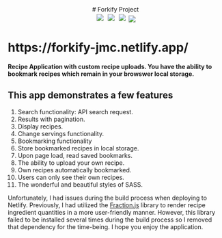 
<div align="center" dir="auto">
  # Forkify Project
  <br>
<img src="https://img.shields.io/badge/JavaScript-F7DF1E?style=for-the-badge&logo=javascript&logoColor=black" style="padding: 3px"/> <img src="https://img.shields.io/badge/HTML-239120?style=for-the-badge&logo=html5&logoColor=white" style="padding: 3px"/> <img src="https://img.shields.io/badge/CSS3-1572B6?style=for-the-badge&logo=css3&logoColor=white" style="padding: 3px"/>  <img src="https://img.shields.io/badge/Visual%20Studio%20Code-0078d7.svg?style=for-the-badge&logo=visual-studio-code&logoColor=white"/>
  </br>
</div>

<h1> https://forkify-jmc.netlify.app/ </h1>

<strong>Recipe Application with custom recipe uploads. You have the ability to bookmark recipes which remain in your browswer local storage.</strong>

<h2> This app demonstrates a few features </h2>
<ol type="1">
  <li>Search functionality: API search request.</li>
  <li>Results with pagination.</li>
  <li>Display recipes.</li>
  <li>Change servings functionality.</li>
  <li>Bookmarking functionality</li>
  <li>Store bookmarked recipes in local storage.</li>
  <li>Upon page load, read saved bookmarks.</li>
  <li>The ability to upload your own recipe.</li>
  <li>Own recipes automatically bookmarked.</li>
  <li>Users can only see their own recipes.</li>
  <li>The wonderful and beautiful styles of SASS.</li>
 </ol>  


Unfortunately, I had issues during the build process when deploying to Netlify. Previously, I had utilized the [Fraction.js](https://github.com/infusion/Fraction.js/) library to render recipe ingredient quantities in a more user-friendly manner. However, this library failed to be installed several times during the build process so I removed that dependency for the time-being. I hope you enjoy the application.

